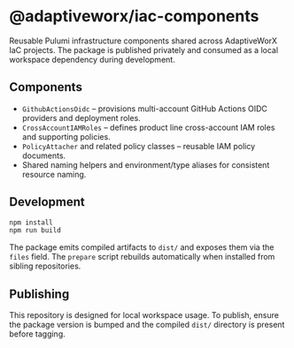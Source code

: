 # @adaptiveworx/iac-components

Reusable Pulumi infrastructure components shared across AdaptiveWorX IaC projects. The package is published privately and consumed as a local workspace dependency during development.

## Components

- `GithubActionsOidc` – provisions multi-account GitHub Actions OIDC providers and deployment roles.
- `CrossAccountIAMRoles` – defines product line cross-account IAM roles and supporting policies.
- `PolicyAttacher` and related policy classes – reusable IAM policy documents.
- Shared naming helpers and environment/type aliases for consistent resource naming.

## Development

```bash
npm install
npm run build
```

The package emits compiled artifacts to `dist/` and exposes them via the `files` field. The `prepare` script rebuilds automatically when installed from sibling repositories.

## Publishing

This repository is designed for local workspace usage. To publish, ensure the package version is bumped and the compiled `dist/` directory is present before tagging.
